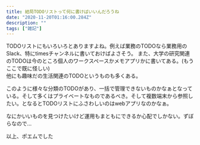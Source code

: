 ```yaml
---
title: 結局TODOリストって何に書けばいいんだろうね
date: "2020-11-20T01:16:00.284Z"
description: ""
tags: ["雑記"]
---
```


TODOリストにもいろいろとありますよね。例えば業務のTODOなら業務用のSlack、特にtimesチャンネルに書いておけばよさそう。 
また、大学の研究関連のTODOは今のところ個人のワークスペースかメモアプリかに書いてある。(もうここで既に怪しい)  
他にも趣味だの生活関連のTODOというものも多くある。

このように様々な分類のTODOがあり、一括で管理できないものかなぁとなっている。そして多くはプライベートなものであるべき。そして複数端末から参照したい。となるとTODOリストにふさわしいのはwebアプリなのかなぁ。

なにかいいものを見つけたいけど運用もまともにできるか心配でしかない。ずぼらなので…

以上、ポエムでした
